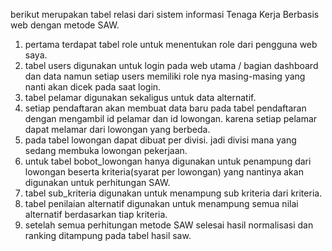 berikut merupakan tabel relasi dari sistem informasi Tenaga Kerja Berbasis web dengan metode SAW.
1. pertama terdapat tabel role untuk menentukan role dari pengguna web saya.
2. tabel users digunakan untuk login pada web utama / bagian dashboard dan data namun setiap users memiliki role nya masing-masing yang nanti akan dicek pada saat login.
3. tabel pelamar digunakan sekaligus untuk data alternatif.
4. setiap pendaftaran akan membuat data baru pada tabel pendaftaran dengan mengambil id pelamar dan id lowongan. karena setiap pelamar dapat melamar dari lowongan yang berbeda.
5. pada tabel lowongan dapat dibuat per divisi. jadi divisi mana yang sedang membuka lowongan pekerjaan. 
6. untuk tabel bobot_lowongan hanya digunakan untuk penampung dari lowongan beserta kriteria(syarat per lowongan) yang nantinya akan digunakan untuk perhitungan SAW.
7. tabel sub_kriteria digunakan untuk menampung sub kriteria dari kriteria.
8. tabel penilaian alternatif digunakan untuk menampung semua nilai alternatif berdasarkan tiap kriteria.
9. setelah semua perhitungan metode SAW selesai hasil normalisasi dan ranking ditampung pada tabel hasil saw.
